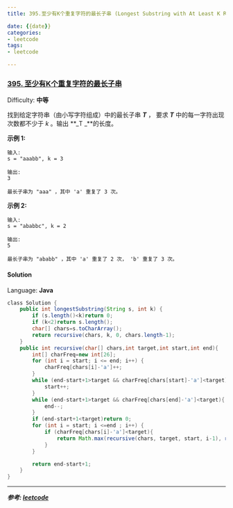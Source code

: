```yaml
---
title: 395.至少有K个重复字符的最长子串 (Longest Substring with At Least K Repeating Characters)

date: {{date}}
categories:
- leetcode
tags:
- leetcode

---
```

### [395\. 至少有K个重复字符的最长子串](https://leetcode-cn.com/problems/longest-substring-with-at-least-k-repeating-characters/)

Difficulty: **中等**


找到给定字符串（由小写字符组成）中的最长子串 **_T_** ， 要求 **_T_** 中的每一字符出现次数都不少于 _k_ 。输出 **_T _**的长度。

**示例 1:**

```
输入:
s = "aaabb", k = 3

输出:
3

最长子串为 "aaa" ，其中 'a' 重复了 3 次。
```

**示例 2:**

```
输入:
s = "ababbc", k = 2

输出:
5

最长子串为 "ababb" ，其中 'a' 重复了 2 次， 'b' 重复了 3 次。
```


#### Solution

Language: **Java**

```java
​class Solution {
    public int longestSubstring(String s, int k) {
        if (s.length()<k)return 0;
        if (k<2)return s.length();
        char[] chars=s.toCharArray();
        return recursive(chars, k, 0, chars.length-1);
    }
    public int recursive(char[] chars,int target,int start,int end){
        int[] charFreq=new int[26];
        for (int i = start; i <= end; i++) {
            charFreq[chars[i]-'a']++;
        }
        while (end-start+1>target && charFreq[chars[start]-'a']<target){
            start++;
        }
        while (end-start+1>target && charFreq[chars[end]-'a']<target){
            end--;
        }
        if (end-start+1<target)return 0;
        for (int i = start; i <=end ; i++) {
            if (charFreq[chars[i]-'a']<target){
                return Math.max(recursive(chars, target, start, i-1), recursive(chars, target, i+1, end));
            }
        }

        return end-start+1;
    }
}
```

---
***参考:
[leetcode](https://leetcode-cn.com/problems/longest-substring-with-at-least-k-repeating-characters/)***
